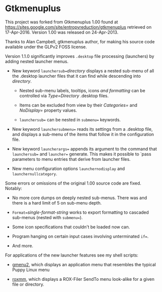 # Gtkmenuplus

This project was forked from Gtkmenuplus 1.00 found at
https://sites.google.com/site/entropyreduction/gtkmenuplus
retrieved on 17-Apr-2016. Version 1.00 was released on 24-Apr-2013.

Thanks to Alan Campbell, gtkmenuplus author, for making his source code
available under the GLPv2 FOSS license.

Version 1.1.0 significantly improves `.desktop` file processing
(launchers) by adding nested launcher menus.

 * New keyword `launchersub=`_directory_ displays a nested sub-menu of
   all the .desktop launcher files that it can find while descending
   into _directory_.

   * Nested sub-menu labels, tooltips, icons _and formatting_ can be
     controlled via _Type=Directory_ .desktop files.

   * Items can be excluded from view by their _Categories=_ and
     _NoDisplay=_ property values.

   * `launchersub=` can be nested in `submenu=` keywords.

 * New keyword `launchersubmenu=` reads its settings from a .desktop
   file, and displays a sub-menu of the items that follow it in the
   configuration file.

 * New keyword `launcherargs=` appends its argument to the command that
   `launchersub=` and `launcher=` generate. This makes it possible to
   `pass parameters to menu entries that derive from launcher files.

 * New menu configuration options `launchernodisplay` and
   `launchernullcategory`.

 Some errors or omissions of the original 1.00 source code are fixed. Notably:

 * No more core dumps on deeply nested sub-menus. There was and there is
   a hard limit of 5 on sub-menu depth.
 
 * `Format=`_single-format-string_ works to export formatting to
   cascaded sub-menus (nested with `submenu=`).

 * Some icon specifications that couldn't be loaded now can.

 * Program hanging on certain input cases involving unterminated `if=`.

 * And more.

For applications of the new launcher features see my shell scripts:

 * [gmenu2](https://github.com/step-/scripts-to-go/), which displays an
   application menu that resembles the typical Puppy Linux menu

 * [roxmm](https://github.com/step-/scripts-to-go/), which displays a
   ROX-Filer SendTo menu look-alike for a given file or directory.
